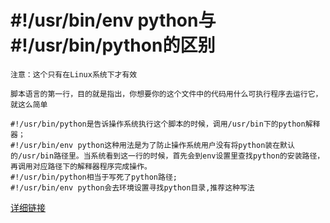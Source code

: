 # #!/usr/bin/env python与#!/usr/bin/python的区别

```
注意：这个只有在Linux系统下才有效

脚本语言的第一行，目的就是指出，你想要你的这个文件中的代码用什么可执行程序去运行它，就这么简单

#!/usr/bin/python是告诉操作系统执行这个脚本的时候，调用/usr/bin下的python解释器；
#!/usr/bin/env python这种用法是为了防止操作系统用户没有将python装在默认的/usr/bin路径里。当系统看到这一行的时候，首先会到env设置里查找python的安装路径，再调用对应路径下的解释器程序完成操作。
#!/usr/bin/python相当于写死了python路径;
#!/usr/bin/env python会去环境设置寻找python目录,推荐这种写法

```

[详细链接](https://www.feizhan.me/public/index/blog/blog.html?article_id=1432)